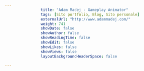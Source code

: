 ---
                title: "Adam Madej - Gameplay Animator"
                tags: [Sito portfolio, Blog, Sito personale]
                externalUrl: "http://www.adammadej.com/"
                weight: 741
                showDate: false
                showAuthor: false
                showReadingTime: false
                showEdit: false
                showLikes: false
                showViews: false
                layoutBackgroundHeaderSpace: false
                ---

